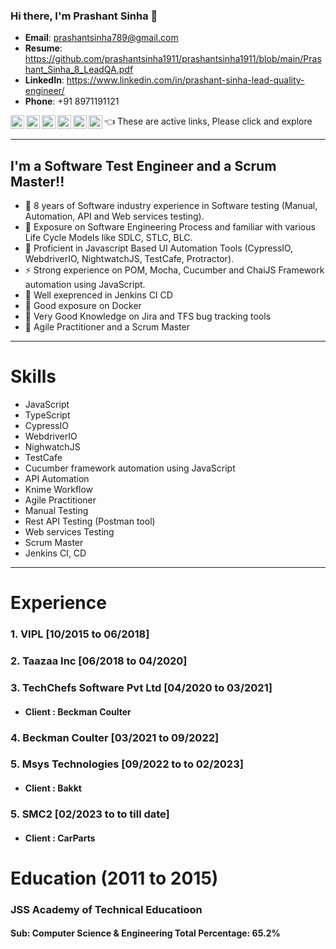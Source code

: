 ### Hi there, I'm Prashant Sinha 👋
- **Email**: prashantsinha789@gmail.com
- **Resume**: https://github.com/prashantsinha1911/prashantsinha1911/blob/main/Prashant_Sinha_8_LeadQA.pdf
- **LinkedIn**: https://www.linkedin.com/in/prashant-sinha-lead-quality-engineer/
- **Phone**: +91 8971191121

[<img align="left" alt="codeSTACKr.com" width="22px" src="https://cdn.jsdelivr.net/npm/simple-icons@3.3.0/icons/github.svg" />][website]
[<img align="left" alt="codeSTACKr | LinkedIn" width="22px" src="https://cdn.jsdelivr.net/npm/simple-icons@v3/icons/linkedin.svg" />][linkedin]
[<img align="left" alt="codeSTACKr | Instagram" width="22px" src="https://cdn.jsdelivr.net/npm/simple-icons@v3/icons/facebook.svg" />][fb]
[<img align="left" alt="codeSTACKr | Instagram" width="22px" src="https://cdn.jsdelivr.net/npm/simple-icons@v3/icons/instagram.svg" />][instagram]
[<img align="left" alt="codeSTACKr | Instagram" width="22px" src="https://cdn.jsdelivr.net/npm/simple-icons@v3/icons/whatsapp.svg" />][whatsapp]
[<img align="left" alt="codeSTACKr | Instagram" width="22px" src="https://cdn.jsdelivr.net/npm/simple-icons@v3/icons/gmail.svg" />][gmail]
      👈 These are active links, Please click and explore
</br>


---

## I'm a Software Test Engineer and a Scrum Master!! 
- 🔭 8 years of Software industry experience in Software testing (Manual, Automation, API and Web services testing).
- 🌱 Exposure on Software Engineering Process and familiar with various Life Cycle Models like SDLC, STLC, BLC.
- 👯 Proficient in Javascript Based UI Automation Tools (CypressIO, WebdriverIO, NightwatchJS, TestCafe, Protractor).
- ⚡ Strong experience on POM, Mocha, Cucumber and ChaiJS Framework automation using JavaScript.
- 👯 Well exeprenced in Jenkins CI CD 
- 🔭 Good exposure on Docker
- 👯 Very Good Knowledge on Jira and TFS bug tracking tools
- 🔭 Agile Practitioner and a Scrum Master

---

# Skills

-   JavaScript
-   TypeScript
-   CypressIO
-   WebdriverIO
-	NighwatchJS
-	TestCafe
-	Cucumber framework automation using JavaScript
-	API Automation
-	Knime Workflow 
-	Agile Practitioner 
-	Manual Testing
-	Rest API Testing (Postman tool)
-	Web services Testing
-	Scrum Master
-	Jenkins CI, CD

---

# Experience 

### 1.	VIPL [10/2015 to 06/2018]	
### 2.	Taazaa Inc [06/2018 to 04/2020]
### 3.	TechChefs Software Pvt Ltd [04/2020 to 03/2021]
- ####  Client : Beckman Coulter
### 4.	Beckman Coulter [03/2021 to 09/2022]
### 5.	Msys Technologies [09/2022 to to 02/2023]
- ####  Client : Bakkt
### 5.	SMC2 [02/2023 to to till date]
- ####  Client : CarParts


# Education (2011 to 2015)
### JSS Academy of Technical Educatioon 
#### Sub: Computer Science & Engineering Total Percentage: 65.2%


[website]: https://github.com/prashantsinha1911
[instagram]: https://www.instagram.com/prashant.sinha7891/
[linkedin]: https://www.linkedin.com/in/prashant-sinha-lead-quality-engineer/
[fb]: https://www.facebook.com/pksinha91
[whatsapp]: https://api.whatsapp.com/send?phone=918971191121&text=Hello
[gmail]: https://mail.google.com/mail/u/0/#inbox?compose=new
